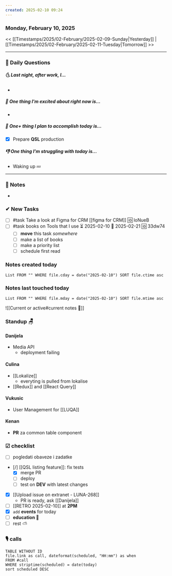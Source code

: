 ```yaml
---
created: 2025-02-10 09:24
---
```

### Monday, February 10, 2025

<< [[Timestamps/2025/02-February/2025-02-09-Sunday|Yesterday]] | [[Timestamps/2025/02-February/2025-02-11-Tuesday|Tomorrow]] >>

---
### 📅 Daily Questions
##### 🌜 **Last night, after work, I...**
- 

##### 🙌 **One thing I'm excited about right now is...**
- 

##### 🚀 **One+ thing I plan to accomplish today is...**
- [x] Prepare **QSL** production

##### 👎 **One thing I'm struggling with today is...**
- Waking up 💤

---
### 📝 Notes
- 
### ✔ New Tasks
- [ ] #task Take a look at Figma for CRM [[figma for CRM]] 🆔 loNueB
- [ ] #task books on Tools that I use ⏳ 2025-02-10 📅 2025-02-21 🆔 33dw74
	- [ ] **move** this task *somewhere*
	- [ ] make a list of books
	- [ ] make a priority list
	- [ ] schedule first read
### Notes created today
```dataview
List FROM "" WHERE file.cday = date("2025-02-10") SORT file.ctime asc
```

### Notes last touched today
```dataview
List FROM "" WHERE file.mday = date("2025-02-10") SORT file.mtime asc
`````

![[Current or active#current notes 📓]]

### Standup 🪑

#### Danijela
- Media API
	- deployment failing
#### Culina
- [[Lokalize]]
	- everyting is pulled from lokalise
- [[Redux]] and [[React Query]]
#### Vukusic
- User Management for [[LUQA]]
#### Kenan
- **PR** za common table component
### ☑ checklist
- [ ] pogledati  obaveze i zadatke
- [/] [[QSL listing feature]]: fix tests
	- [x] merge PR
	- [ ] deploy
	- [ ] test on **DEV** with latest changes
- [x] [[Upload issue on extranet - LUNA-268]]
	- PR is ready, ask [[Danijela]]
- [ ] [[RETRO 2025-02-10]] at **2PM**
- [x] `add` **events** for today
- [ ] **education 🎒**
- [ ] rest ⛅

### 🎙 calls

```dataview
TABLE WITHOUT ID
file.link as call, dateformat(scheduled, "HH:mm") as when
FROM #call
WHERE striptime(scheduled) = date(today)
sort scheduled DESC
```
